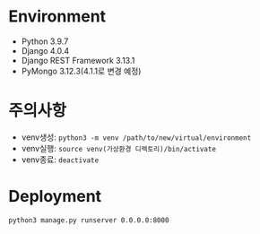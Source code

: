 # Environment
+ Python 3.9.7
+ Django 4.0.4
+ Django REST Framework 3.13.1
+ PyMongo 3.12.3(4.1.1로 변경 예정)

# 주의사항
+ venv생성: ```python3 -m venv /path/to/new/virtual/environment```
+ venv실행: ```source venv(가상환경 디렉토리)/bin/activate```
+ venv종료: ```deactivate```

# Deployment
```python3 manage.py runserver 0.0.0.0:8000```
